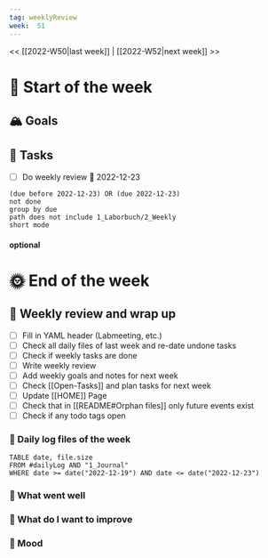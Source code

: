 ```yaml
---
tag: weeklyReview
week:  51 
---
```

<< [[2022-W50|last week]] | [[2022-W52|next week]] >> 
# 🚀 Start of the week

## 🏔 Goals

## 🐾 Tasks

- [ ] Do weekly review 📅 2022-12-23

```tasks
(due before 2022-12-23) OR (due 2022-12-23)
not done
group by due
path does not include 1_Laborbuch/2_Weekly
short mode
```


#### optional

# 🌞 End of the week

## 📜 Weekly review and wrap up

- [ ] Fill in YAML header (Labmeeting, etc.)
- [ ] Check all daily files of last week and re-date undone tasks
- [ ] Check if weekly tasks are done
- [ ] Write weekly review
- [ ] Add weekly goals and notes for next week
- [ ] Check [[Open-Tasks]] and plan tasks for next week
- [ ] Update [[HOME]] Page
- [ ] Check that in [[README#Orphan files]] only future events exist
- [ ] Check if any todo tags open

### 🌴 Daily log files of the week
```dataview
TABLE date, file.size
FROM #dailyLog AND "1_Journal"
WHERE date >= date("2022-12-19") AND date <= date("2022-12-23")
```
### 🐘 What went well
### 💪 What do I want to improve
### 🐌 Mood
